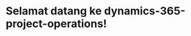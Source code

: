 # <a name="welcome-to-dynamics-365-project-operations"></a>Selamat datang ke dynamics-365-project-operations!